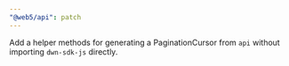 ```yaml
---
"@web5/api": patch
---
```


Add a helper methods for generating a PaginationCursor from `api` without importing `dwn-sdk-js` directly.
